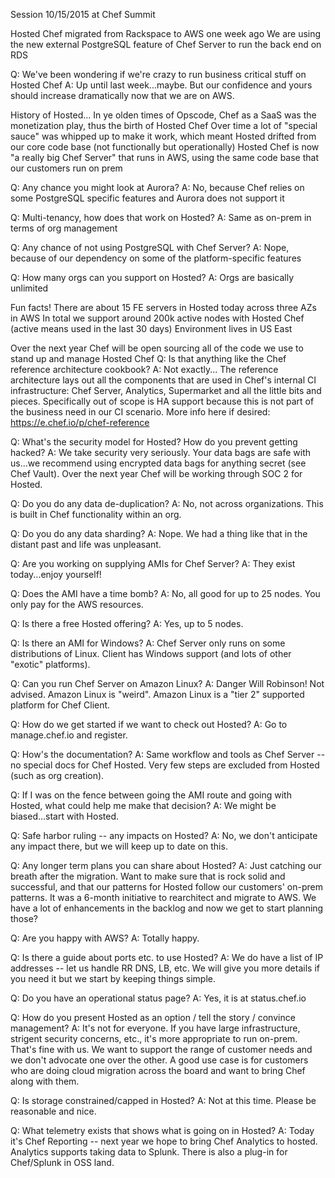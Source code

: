 Session 10/15/2015 at Chef Summit

Hosted Chef migrated from Rackspace to AWS one week ago
We are using the new external PostgreSQL feature of Chef Server to run the back end on RDS

Q: We've been wondering if we're crazy to run business critical stuff on Hosted Chef
A: Up until last week...maybe.  But our confidence and yours should increase dramatically now that we are on AWS.

History of Hosted...
In ye olden times of Opscode, Chef as a SaaS was the monetization play, thus the birth of Hosted Chef
Over time a lot of "special sauce" was whipped up to make it work, which meant Hosted drifted from our core code base (not functionally but operationally)
Hosted Chef is now "a really big Chef Server" that runs in AWS, using the same code base that our customers run on prem

Q: Any chance you might look at Aurora?
A: No, because Chef relies on some PostgreSQL specific features and Aurora does not support it

Q: Multi-tenancy, how does that work on Hosted?
A: Same as on-prem in terms of org management

Q: Any chance of not using PostgreSQL with Chef Server?
A: Nope, because of our dependency on some of the platform-specific features

Q: How many orgs can you support on Hosted?
A: Orgs are basically unlimited

Fun facts!
There are about 15 FE servers in Hosted today across three AZs in AWS
In total we support around 200k active nodes with Hosted Chef (active means used in the last 30 days)
Environment lives in US East

Over the next year Chef will be open sourcing all of the code we use to stand up and manage Hosted Chef
Q: Is that anything like the Chef reference architecture cookbook?
A: Not exactly...  The reference architecture lays out all the components that are used in Chef's internal CI infrastructure: Chef Server, Analytics, Supermarket and all the little bits and pieces.  Specifically out of scope is HA support because this is not part of the business need in our CI scenario.  More info here if desired: https://e.chef.io/p/chef-reference

Q: What's the security model for Hosted?  How do you prevent getting hacked?
A: We take security very seriously.  Your data bags are safe with us...we recommend using encrypted data bags for anything secret (see Chef Vault).  Over the next year Chef will be working through SOC 2 for Hosted.  

Q: Do you do any data de-duplication?
A: No, not across organizations.  This is built in Chef functionality within an org.

Q: Do you do any data sharding?
A: Nope.  We had a thing like that in the distant past and life was unpleasant.

Q: Are you working on supplying AMIs for Chef Server?
A: They exist today...enjoy yourself!

Q: Does the AMI have a time bomb?
A: No, all good for up to 25 nodes.  You only pay for the AWS resources.

Q: Is there a free Hosted offering?
A: Yes, up to 5 nodes.

Q: Is there an AMI for Windows?
A: Chef Server only runs on some distributions of Linux.  Client has Windows support (and lots of other "exotic" platforms).

Q: Can you run Chef Server on Amazon Linux?
A: Danger Will Robinson!  Not advised.  Amazon Linux is "weird".  Amazon Linux is a "tier 2" supported platform for Chef Client.

Q: How do we get started if we want to check out Hosted?
A: Go to manage.chef.io and register.

Q: How's the documentation?
A: Same workflow and tools as Chef Server -- no special docs for Chef Hosted.  Very few steps are excluded from Hosted (such as org creation).

Q: If I was on the fence between going the AMI route and going with Hosted, what could help me make that decision?
A: We might be biased...start with Hosted.  

Q: Safe harbor ruling -- any impacts on Hosted?
A: No, we don't anticipate any impact there, but we will keep up to date on this.

Q: Any longer term plans you can share about Hosted?
A: Just catching our breath after the migration.  Want to make sure that is rock solid and successful, and that our patterns for Hosted follow our customers' on-prem patterns.  It was a 6-month initiative to rearchitect and migrate to AWS.  We have a lot of enhancements in the backlog and now we get to start planning those?

Q: Are you happy with AWS?
A: Totally happy.

Q: Is there a guide about ports etc. to use Hosted?
A: We do have a list of IP addresses -- let us handle RR DNS, LB, etc.  We will give you more details if you need it but we start by keeping things simple.

Q: Do you have an operational status page?
A: Yes, it is at status.chef.io

Q: How do you present Hosted as an option / tell the story / convince management?
A: It's not for everyone.  If you have large infrastructure, strigent security concerns, etc., it's more appropriate to run on-prem.  That's fine with us.  We want to support the range of customer needs and we don't advocate one over the other.  A good use case is for customers who are doing cloud migration across the board and want to bring Chef along with them.

Q: Is storage constrained/capped in Hosted?
A: Not at this time.  Please be reasonable and nice.

Q: What telemetry exists that shows what is going on in Hosted?
A: Today it's Chef Reporting -- next year we hope to bring Chef Analytics to hosted.  Analytics supports taking data to Splunk.  There is also a plug-in for Chef/Splunk in OSS land.